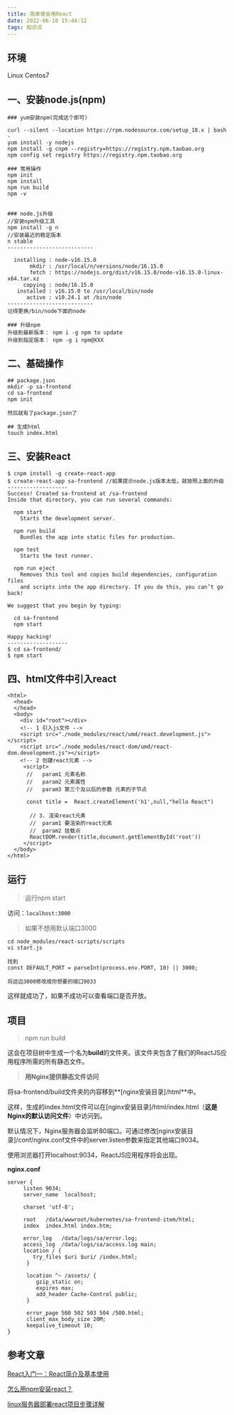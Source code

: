 ```yaml
---
title: 简单使会用React
date: 2022-06-10 15:44:12
tags: 知识点
---
```

## 环境

Linux Centos7

## 一、安装node.js(npm)

```
### yum安装npm(完成这个即可)

curl --silent --location https://rpm.nodesource.com/setup_10.x | bash -
yum install -y nodejs
npm install -g cnpm --registry=https://registry.npm.taobao.org
npm config set registry https://registry.npm.taobao.org

### 常用操作
npm init
npm install
npm run build
npm -v


### node.js升级
//安装npm升级工具
npm install -g n
//安装最近的稳定版本
n stable
---------------------------

  installing : node-v16.15.0
       mkdir : /usr/local/n/versions/node/16.15.0
       fetch : https://nodejs.org/dist/v16.15.0/node-v16.15.0-linux-x64.tar.xz
     copying : node/16.15.0
   installed : v16.15.0 to /usr/local/bin/node
      active : v10.24.1 at /bin/node
---------------------------
记得更换/bin/node下面的node

### 升级npm
升级到最新版本： npm i -g npm to update
升级到指定版本： npm -g i npm@XXX 

```



## 二、基础操作

```
## package.json
mkdir -p sa-frontend
cd sa-frontend
npm init

然后就有了package.json了

## 生成html
touch index.html
```



## 三、安装React

```
$ cnpm install -g create-react-app 
$ create-react-app sa-frontend //如果提示node.js版本太低，就按照上面的升级
-------------------
Success! Created sa-frontend at /sa-frontend
Inside that directory, you can run several commands:

  npm start
    Starts the development server.

  npm run build
    Bundles the app into static files for production.

  npm test
    Starts the test runner.

  npm run eject
    Removes this tool and copies build dependencies, configuration files
    and scripts into the app directory. If you do this, you can’t go back!

We suggest that you begin by typing:

  cd sa-frontend
  npm start

Happy hacking!
-------------------
$ cd sa-frontend/
$ npm start
```



## 四、html文件中引入react

```
<html>
  <head>
  </head>
  <body>
    <div id="root"></div>
    <!-- 1 引入js文件 -->
    <script src="./node_modules/react/umd/react.development.js"></script>
    <script src="./node_modules/react-dom/umd/react-dom.development.js"></script>
    <!-- 2 创建react元素 -->
     <script>
      //   param1 元素名称
      //   param2 元素属性
      //   param3 第三个及以后的参数 元素的子节点
  
      const title =  React.createElement('h1',null,"hello React")

       // 3. 渲染react元素
       //  param1 要渲染的react元素
       //  param2 挂载点 
       ReactDOM.render(title,document.getElementById('root'))
     </script>
  </body>
</html>
```



## 运行

> 运行npm start

访问：`localhost:3000`

> 如果不想用默认端口3000

```
cd node_modules/react-scripts/scripts
vi start.js

找到
const DEFAULT_PORT = parseInt(process.env.PORT, 10) || 3000;

将这边3000修改成你想要的端口9033
```



这样就成功了，如果不成功可以查看端口是否开放。



## 项目

> npm run build

这会在项目树中生成一个名为**build**的文件夹。该文件夹包含了我们的ReactJS应用程序所需的所有静态文件。



> **用Nginx提供静态文件访问**

将sa-frontend/build文件夹的内容移到**[nginx安装目录]/html**中。

这样，生成的index.html文件可以在[nginx安装目录]/html/index.html（**这是Nginx的默认访问文件**）中访问到。

默认情况下，Nginx服务器会监听80端口。可通过修改[nginx安装目录]/conf/nginx.conf文件中的server.listen参数来指定其他端口9034。

使用浏览器打开localhost:9034，ReactJS应用程序将会出现。



**nginx.conf**

```
server {
     listen 9034;
     server_name  localhost;

     charset 'utf-8';

     root   /data/wwwroot/kubernetes/sa-frontend-item/html;
     index  index.html index.htm;

     error_log   /data/logs/sa/error.log;
     access_log  /data/logs/sa/access.log main;
     location / {
        try_files $uri $uri/ /index.html;
      }

      location ^~ /assets/ {
         gzip_static on;
         expires max;
         add_header Cache-Control public;
      }

      error_page 500 502 503 504 /500.html;
      client_max_body_size 20M;
      keepalive_timeout 10;
}
```

## 参考文章

[React入门一：React简介及基本使用](https://blog.csdn.net/qq_39008205/article/details/118551913?ops_request_misc=%257B%2522request%255Fid%2522%253A%2522165234334316782395318349%2522%252C%2522scm%2522%253A%252220140713.130102334..%2522%257D&request_id=165234334316782395318349&biz_id=0&utm_medium=distribute.pc_search_result.none-task-blog-2~all~top_click~default-2-118551913-null-null.142^v9^pc_search_result_cache,157^v4^control&utm_term=react&spm=1018.2226.3001.4187)

[怎么用npm安装react？](https://www.html.cn/qa/react/14370.html)

[linux服务器部署react项目步骤详解](https://blog.csdn.net/addccc/article/details/123956910)

